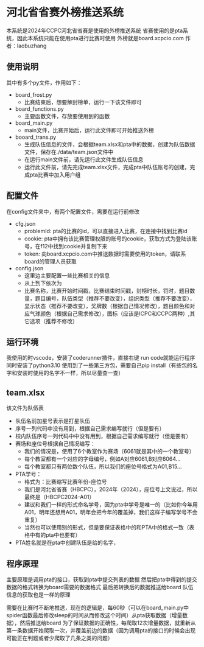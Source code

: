 # 河北省省赛外榜推送系统

本系统是2024年CCPC河北省省赛是使用的外榜推送系统
省赛使用的是pta系统，因此本系统只能在使用pta进行比赛时使用
外榜就是board.xcpcio.com
作者：laobuzhang

## 使用说明
其中有多个py文件，作用如下：
- board_frost.py
    - 比赛结束后，想要解封榜单，运行一下该文件即可
- board_functions.py
    - 主要函数文件，存放要使用到的函数
- board_main.py
    - main文件，比赛开始后，运行此文件即可开始推送外榜
- booard_trans.py
    - 生成队伍信息的文件，会根据team.xlsx和pta中的数据，创建为队伍数据文件，保存在./data/team.json文件中
    - 在运行main文件前，请先运行此文件生成队伍信息
    - 运行此文件前，请先完成team.xlsx文件，完成pta中队伍账号的创建，完成pta比赛中加入用户组

## 配置文件
在config文件夹中，有两个配置文件，需要在运行前修改
- cfg.json
    - problemId: pta的比赛的id，可以直接进入比赛，在连接中找到比赛id
    - cookie: pta中拥有该比赛管理权限的账号的cookie，获取方式为登陆该账号，在f12中找到cookie并复制下来
    - token: 向board.xcpcio.com中推送数据时需要使用的token，请联系board的管理人员获取
- config.json
    - 这里边主要配置一些比赛相关的信息
    - 从上到下依次为
    - 比赛名称，比赛开始时间戳，比赛结束时间戳，封榜时长，罚时，题目数量，题目编号，队伍类型（推荐不要改变），组织类型（推荐不要改变），显示状态（推荐不要改变），奖牌数（根据自己情况修改），题目颜色和对应气球颜色（根据自己需求修改），图标（应该是ICPC和CCPC两种）,其它选项（推荐不修改）

## 运行环境
我使用的时vscode，安装了coderunner插件，直接右键 run code就能运行程序
同时安装了python3.10
使用到了一些第三方包，需要自己pip install（有些包的名字和安装时使用的名字不一样，所以尽量查一查）

## team.xlsx
该文件为队伍表
- 队伍名前加星号表示是打星队伍
- 序号一列代码中没有用到，根据自己需求编写就行（但是要有）
- 校内队伍序号一列代码中中没有用到，根据自己需求编写就行（但是要有）
- 赛场和座位号根据自己情况编写：
    - 我们的情况是，使用了6个教室作为赛场（6061就是其中的一个教室号）
    - 每个教室都有一个对应的字母编号，例如A对应6061,B对应6064...
    - 每个教室都只有两位数个队伍，所以我们的座位号格式为A01,B15...
- PTA学号：
    - 格式为：比赛缩写比赛年份-座位号
    - 我们是河北省省赛（HBCPC），2024年（2024），座位号上文说过，所以最终是（HBCPC2024-A01）
    - 建议和我们一样的形式命名学号，因为pta中学号是唯一的（比如你今年用A01，明年还想用A01，明年会把今年的覆盖掉，我们这样子编写学号不会重复）
    - 当然也可以使用别的形式，但是要保证表格中的和PTA中的格式一致（表格中有的pta中也要有）
- PTA姓名就是在pta中创建队伍是给的名字，


## 程序原理
主要原理是调用pta的接口，获取到pta中提交列表的数据
然后把pta中得到的提交数据的格式转换为board需要的数据格式
最后把转换后的数据推送给board
队伍信息的获取也是一样的原理

需要在比赛时不断地推送，现在的逻辑是，每60秒（可以在board_main.py中spider函数最后修改sleep的时间从而修改这个时间）从pta获取数据（增量数据），然后推送给board
为了保证数据的正确性，每爬取12次增量数据，就重新从第一条数据开始爬取一次，并覆盖前边的数据（因为调用pta的接口的时候会出现可能正在判题或者少爬取了几条之类的问题）
